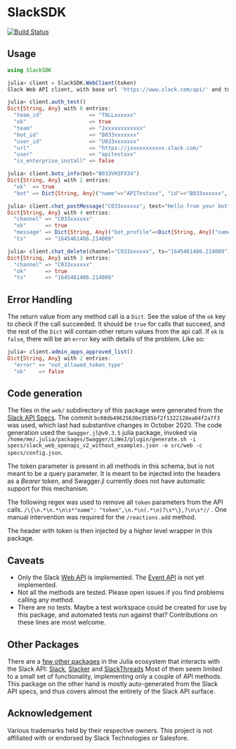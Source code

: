# SlackSDK

[![Build Status](https://github.com/aviks/SlackSDK.jl/actions/workflows/CI.yml/badge.svg?branch=main)](https://github.com/aviks/SlackSDK.jl/actions/workflows/CI.yml?query=branch%3Amain)

## Usage
```julia
using SlackSDK
```

```julia
julia> client = SlackSDK.WebClient(token)
Slack Web API client, with base url 'https://www.slack.com/api/' and token 'xoxb-206....Yg'
```

```julia
julia> client.auth_test()
Dict{String, Any} with 8 entries:
  "team_id"               => "T0LLxxxxxx"
  "ok"                    => true
  "team"                  => "Jxxxxxxxxxxxx"
  "bot_id"                => "B033xxxxxxx"
  "user_id"               => "U033xxxxxxx"
  "url"                   => "https://jxxxxxxxxxxx.slack.com/"
  "user"                  => "apitestxxx"
  "is_enterprise_install" => false
```

```julia
julia> client.bots_info(bot="B033VH3FX34")
Dict{String, Any} with 2 entries:
  "ok"  => true
  "bot" => Dict{String, Any}("name"=>"APITestxxx", "id"=>"B033xxxxxx", "deleted"=>false, "user_id"=>"U033xxxxxx", "app_id"=>"A033xxxxxx", "updated"=>1645307913, "icons"=>Dict{String, Any}("image_36"=>"https://a.slack-edge…

```

```julia
julia> client.chat_postMessage("C033xxxxxx"; text="Hello from your bot")
Dict{String, Any} with 4 entries:
  "channel" => "C033xxxxxx"
  "ok"      => true
  "message" => Dict{String, Any}("bot_profile"=>Dict{String, Any}("name"=>"APITesting", "team_id"=>"T0LLxxxxx", "id"=>"B033Vxxxxxx", "deleted"=>false, "app_id"=>"A033xxxxxx", "icons"=>Dict{String, Any}("image_36"=>"https://…
  "ts"      => "1645461486.214089"
```

```julia
julia> client.chat_delete(channel="C033xxxxxx", ts="1645461486.214089")
Dict{String, Any} with 3 entries:
  "channel" => "C033xxxxxx"
  "ok"      => true
  "ts"      => "1645461486.214089"
```

## Error Handling

The return value from any method call is a `Dict`. See the value of the `ok` key to check if the call succeeded. It should be `true` for calls that succeed, and the rest of the `Dict` will contain other return values from the api call. If `ok` is `false`, there will be an `error` key with details of the problem. Like so: 

```julia
julia> client.admin_apps_approved_list()
Dict{String, Any} with 2 entries:
  "error" => "not_allowed_token_type"
  "ok"    => false
```

## Code generation

The files in the `web/` subdirectory of this package were generated from the [Slack API Specs](https://github.com/slackapi/slack-api-specs). The commit `bc08db49625630e3585bf2f1322128ea04f2a7f3` was used, which last had substantive changes in October 2020. The code generation used the `Swagger.jl@v0.3.5` julia package, invoked via `/home/me/.julia/packages/Swagger/LiWeJ/plugin/generate.sh -i specs/slack_web_openapi_v2_without_examples.json -o src/web -c specs/config.json`.

The token parameter is present in all methods in this schema, but is not meant to be a query parameter. It is meant to be injected into the headers as a *Bearer* token, and Swagger.jl currently does not have automatic support for this mechanism. 

The following regex was used to remove all `token` parameters from the API calls.  `/\{\n.*\n.*\n\s*"name": "token",\n.*\n(.*\n)?\s*\},?\n\s*//` . One manual intervention was required for the `/reactions.add` method. 

The header with token is then injected by a higher level wrapper in this package. 

## Caveats

* Only the Slack [Web API](https://api.slack.com/web) is implemented. The [Event API](https://api.slack.com/apis/connections/events-api) is not yet implemented. 
* Not all the methods are tested. Please open issues if you find problems calling any method. 
* There are no tests. Maybe a test workspace could be created for use by this package, and automated tests run against that? Contributions on these lines are most welcome. 

## Other Packages

There are a [few other packages](https://juliahub.com/ui/Search?q=Slack&type=packages) in the Julia ecosystem that interacts with the Slack API: [Slack](https://juliahub.com/ui/Packages/Slack/vfmTp/0.1.2), [Slacker](https://juliahub.com/ui/Packages/Slacker/zliBU/1.0.0) and [SlackThreads](https://juliahub.com/ui/Packages/SlackThreads/irQKT/0.1.4) Most of them seem limited to a small set of functionality, implementing only a couple of API methods. This package on the other hand is mostly auto-generated from the Slack API specs, and thus covers almost the entirety of the Slack API surface. 

## Acknowledgement

Various trademarks held by their respective owners. This project is not affiliated with or endorsed by Slack Technologies or Salesfore. 